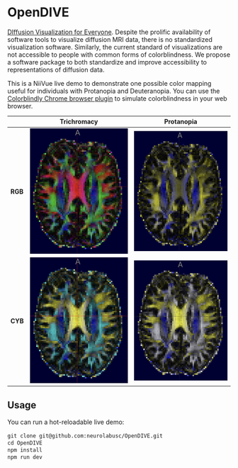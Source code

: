 # OpenDIVE

[DIffusion Visualization for Everyone](https://github.com/brainhack-vandy/brainhack-vandy.github.io/issues/59). Despite the prolific availability of software tools to visualize diffusion MRI data, there is no standardized visualization software. Similarly, the current standard of visualizations are not accessible to people with common forms of colorblindness. We propose a software package to both standardize and improve accessibility to representations of diffusion data.

This is a NiiVue live demo to demonstrate one possible color mapping useful for individuals with Protanopia and Deuteranopia. You can use the [Colorblindly Chrome browser plugin](https://chromewebstore.google.com/detail/colorblindly/floniaahmccleoclneebhhmnjgdfijgg?hl=en) to simulate colorblindness in your web browser.

|                | Trichromacy             | Protanopia              |
|----------------|-------------------------|-------------------------|
| **RGB**        | ![RGB-Trichromacy](RGBtrichromacy.png) | ![RGB-Protanopia](RGBprotanopia.png) |
| **CYB**        | ![CYB-Trichromacy](CYBtrichromacy.png) | ![CYB-Protanopia](CYBprotanopia.png) |

## Usage

You can run a hot-reloadable live demo:

```
git clone git@github.com:neurolabusc/OpenDIVE.git
cd OpenDIVE
npm install
npm run dev

```
